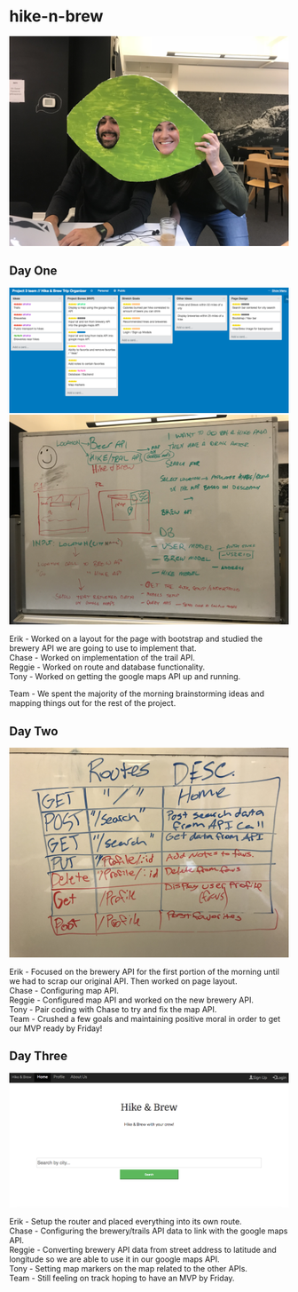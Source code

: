 # hike-n-brew
![Beth](Beth.jpg)
## Day One
![Planning](TrelloDayOne.png)
![Planning](originalplanning.jpg)

Erik - Worked on a layout for the page with bootstrap and studied the brewery API we are going to use to implement that.
<br>
Chase - Worked on implementation of the trail API.
<br>
Reggie - Worked on route and database functionality.
<br>
Tony - Worked on getting the google maps API up and running.
<br>

Team - We spent the majority of the morning brainstorming ideas and mapping things out for the rest of the project.

## Day Two
![Routes](routing.jpg)

Erik - Focused on the brewery API for the first portion of the morning until we had to scrap our original API. Then worked on page layout.
<br>
Chase - Configuring map API.
<br>
Reggie - Configured map API and worked on the new brewery API.
<br>
Tony - Pair coding with Chase to try and fix the map API.
<br>
Team - Crushed a few goals and maintaining positive moral in order to get our MVP ready by Friday!

## Day Three
![HikeBrew](HikeBrew.png)

Erik - Setup the router and placed everything into its own route.
<br>
Chase - Configuring the brewery/trails API data to link with the google maps API.
<br>
Reggie - Converting brewery API data from street address to latitude and longitude so we are able to use it in our google maps API.
<br>
Tony - Setting map markers on the map related to the other APIs.
<br>
Team - Still feeling on track hoping to have an MVP by Friday.
